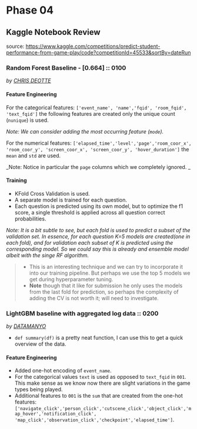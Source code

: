 # Phase 04

## Kaggle Notebook Review

source: https://www.kaggle.com/competitions/predict-student-performance-from-game-play/code?competitionId=45533&sortBy=dateRun

### Random Forest Baseline - [0.664] :: 0100

_by [CHRIS DEOTTE](https://www.kaggle.com/code/cdeotte/random-forest-baseline-0-664)_

#### Feature Engineering

For the categorical features: `['event_name', 'name','fqid', 'room_fqid', 'text_fqid']` the following features are created only the unique count (`nunique`) is used.

_Note: We can consider adding the most occurring feature (`mode`)._

For the numerical features: `['elapsed_time','level','page','room_coor_x', 'room_coor_y', 'screen_coor_x', 'screen_coor_y', 'hover_duration']` the `mean` and `std` are used.

_Note: Notice in particular the `page` columns which we completely ignored. _

#### Training

- KFold Cross Validation is used.
- A separate model is trained for each question.
- Each question is predicted using its own model, but to optimize the f1 score, a single threshold is applied across all question correct probabilities.

_Note: It is a bit subtle to see, but each fold is used to predict a subset of the validation set. In essence, for each question K=5 models are created(one in each fold), and for validation each subset of K is predicted using the corresponding model. So we could say this is already and ensemble model albeit with the singe RF algorithm._

> - This is an interesting technique and we can try to incorporate it into our training pipeline. But perhaps we use the top 5 models we get during hyperparameter tuning.
> - **Note** though that it like for submission he only uses the models from the last fold for prediction, so perhaps the complexity of adding the CV is not worth it; will need to investigate.

### LightGBM baseline with aggregated log data :: 0200

_by [DATAMANYO](https://www.kaggle.com/code/kimtaehun/lightgbm-baseline-with-aggregated-log-data)_

- `def summary(df)` is a pretty neat function, I can use this to get a quick overview of the data.

#### Feature Engineering

 - Added one-hot encoding of `event_name`.
 - For the categorical values `text` is used as opposed to `text_fqid` in `001`. This make sense as we know now there are slight variations in the game types being played.
 - Additional features to `001` is the `sum` that are created from the one-hot features: `['navigate_click','person_click','cutscene_click','object_click','map_hover','notification_click', 'map_click','observation_click','checkpoint','elapsed_time']`.